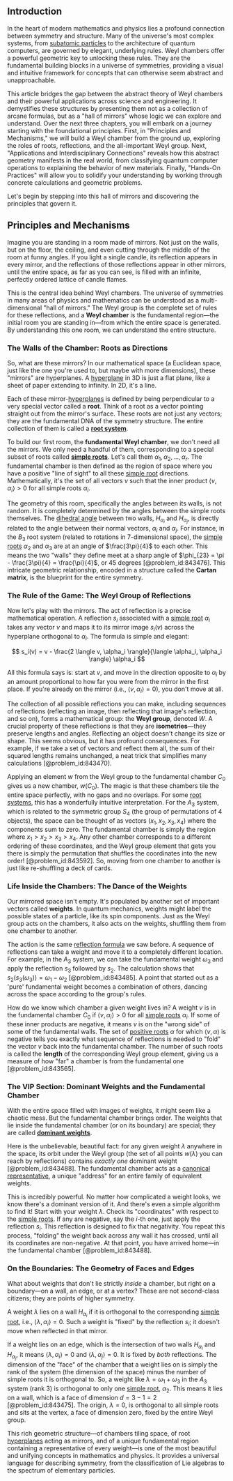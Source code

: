 ## Introduction
In the heart of modern mathematics and physics lies a profound connection between symmetry and structure. Many of the universe's most complex systems, from [subatomic particles](@article_id:141998) to the architecture of quantum computers, are governed by elegant, underlying rules. Weyl chambers offer a powerful geometric key to unlocking these rules. They are the fundamental building blocks in a universe of symmetries, providing a visual and intuitive framework for concepts that can otherwise seem abstract and unapproachable.

This article bridges the gap between the abstract theory of Weyl chambers and their powerful applications across science and engineering. It demystifies these structures by presenting them not as a collection of arcane formulas, but as a "hall of mirrors" whose logic we can explore and understand. Over the next three chapters, you will embark on a journey starting with the foundational principles. First, in "Principles and Mechanisms," we will build a Weyl chamber from the ground up, exploring the roles of roots, reflections, and the all-important Weyl group. Next, "Applications and Interdisciplinary Connections" reveals how this abstract geometry manifests in the real world, from classifying quantum computer operations to explaining the behavior of new materials. Finally, "Hands-On Practices" will allow you to solidify your understanding by working through concrete calculations and geometric problems.

Let's begin by stepping into this hall of mirrors and discovering the principles that govern it.

## Principles and Mechanisms

Imagine you are standing in a room made of mirrors. Not just on the walls, but on the floor, the ceiling, and even cutting through the middle of the room at funny angles. If you light a single candle, its reflection appears in every mirror, and the reflections of those reflections appear in other mirrors, until the entire space, as far as you can see, is filled with an infinite, perfectly ordered lattice of candle flames.

This is the central idea behind Weyl chambers. The universe of symmetries in many areas of physics and mathematics can be understood as a multi-dimensional "hall of mirrors." The Weyl group is the complete set of rules for these reflections, and a **Weyl chamber** is the fundamental region—the initial room you are standing in—from which the entire space is generated. By understanding this one room, we can understand the entire structure.

### The Walls of the Chamber: Roots as Directions

So, what are these mirrors? In our mathematical space (a Euclidean space, just like the one you're used to, but maybe with more dimensions), these "mirrors" are hyperplanes. A [hyperplane](@article_id:636443) in 3D is just a flat plane, like a sheet of paper extending to infinity. In 2D, it's a line.

Each of these mirror-[hyperplanes](@article_id:267550) is defined by being perpendicular to a very special vector called a **root**. Think of a root as a vector pointing straight out from the mirror's surface. These roots are not just any vectors; they are the fundamental DNA of the symmetry structure. The entire collection of them is called a **[root system](@article_id:201668)**.

To build our first room, the **fundamental Weyl chamber**, we don't need all the mirrors. We only need a handful of them, corresponding to a special subset of roots called **[simple roots](@article_id:196921)**. Let's call them $\alpha_1, \alpha_2, \dots, \alpha_r$. The fundamental chamber is then defined as the region of space where you have a positive "line of sight" to all these [simple root](@article_id:634928) directions. Mathematically, it's the set of all vectors $v$ such that the inner product $\langle v, \alpha_i \rangle > 0$ for all simple roots $\alpha_i$.

The geometry of this room, specifically the angles between its walls, is not random. It is completely determined by the angles between the simple roots themselves. The [dihedral angle](@article_id:175895) between two walls, $H_{\alpha_i}$ and $H_{\alpha_j}$, is directly related to the angle between their normal vectors, $\alpha_i$ and $\alpha_j$. For instance, in the $B_3$ root system (related to rotations in 7-dimensional space), the [simple roots](@article_id:196921) $\alpha_2$ and $\alpha_3$ are at an angle of $\frac{3\pi}{4}$ to each other. This means the two "walls" they define meet at a sharp angle of $\phi_{23} = \pi - \frac{3\pi}{4} = \frac{\pi}{4}$, or 45 degrees [@problem_id:843476]. This intricate geometric relationship, encoded in a structure called the **Cartan matrix**, is the blueprint for the entire symmetry.

### The Rule of the Game: The Weyl Group of Reflections

Now let's play with the mirrors. The act of reflection is a precise mathematical operation. A reflection $s_i$ associated with a [simple root](@article_id:634928) $\alpha_i$ takes any vector $v$ and maps it to its mirror image $s_i(v)$ across the hyperplane orthogonal to $\alpha_i$. The formula is simple and elegant:

$$
s_i(v) = v - \frac{2 \langle v, \alpha_i \rangle}{\langle \alpha_i, \alpha_i \rangle} \alpha_i
$$

All this formula says is: start at $v$, and move in the direction opposite to $\alpha_i$ by an amount proportional to how far you were from the mirror in the first place. If you're already on the mirror (i.e., $\langle v, \alpha_i \rangle = 0$), you don't move at all.

The collection of all possible reflections you can make, including sequences of reflections (reflecting an image, then reflecting that image's reflection, and so on), forms a mathematical group: the **Weyl group**, denoted $W$. A crucial property of these reflections is that they are **isometries**—they preserve lengths and angles. Reflecting an object doesn't change its size or shape. This seems obvious, but it has profound consequences. For example, if we take a set of vectors and reflect them all, the sum of their squared lengths remains unchanged, a neat trick that simplifies many calculations [@problem_id:843470].

Applying an element $w$ from the Weyl group to the fundamental chamber $C_0$ gives us a new chamber, $w(C_0)$. The magic is that these chambers tile the entire space perfectly, with no gaps and no overlaps. For some [root systems](@article_id:198476), this has a wonderfully intuitive interpretation. For the $A_3$ system, which is related to the symmetric group $S_4$ (the group of permutations of 4 objects), the space can be thought of as vectors $(x_1, x_2, x_3, x_4)$ where the components sum to zero. The fundamental chamber is simply the region where $x_1 > x_2 > x_3 > x_4$. Any other chamber corresponds to a different ordering of these coordinates, and the Weyl group element that gets you there is simply the permutation that shuffles the coordinates into the new order! [@problem_id:843592]. So, moving from one chamber to another is just like re-shuffling a deck of cards.

### Life Inside the Chambers: The Dance of the Weights

Our mirrored space isn't empty. It's populated by another set of important vectors called **weights**. In quantum mechanics, weights might label the possible states of a particle, like its spin components. Just as the Weyl group acts on the chambers, it also acts on the weights, shuffling them from one chamber to another.

The action is the same [reflection formula](@article_id:198347) we saw before. A sequence of reflections can take a weight and move it to a completely different location. For example, in the $A_3$ system, we can take the fundamental weight $\omega_3$ and apply the reflection $s_3$ followed by $s_2$. The calculation shows that $s_2(s_3(\omega_3)) = \omega_1 - \omega_2$ [@problem_id:843485]. A point that started out as a 'pure' fundamental weight becomes a combination of others, dancing across the space according to the group's rules.

How do we know which chamber a given weight lives in? A weight $v$ is in the fundamental chamber $C_0$ if $\langle v, \alpha_i \rangle > 0$ for all [simple roots](@article_id:196921) $\alpha_i$. If some of these inner products are negative, it means $v$ is on the "wrong side" of some of the fundamental walls. The set of [positive roots](@article_id:198770) $\alpha$ for which $\langle v, \alpha \rangle$ is negative tells you exactly what sequence of reflections is needed to "fold" the vector $v$ back into the fundamental chamber. The number of such roots is called the **length** of the corresponding Weyl group element, giving us a measure of how "far" a chamber is from the fundamental one [@problem_id:843565].

### The VIP Section: Dominant Weights and the Fundamental Chamber

With the entire space filled with images of weights, it might seem like a chaotic mess. But the fundamental chamber brings order. The weights that lie inside the fundamental chamber (or on its boundary) are special; they are called **[dominant weights](@article_id:194610)**.

Here is the unbelievable, beautiful fact: for any given weight $\lambda$ anywhere in the space, its orbit under the Weyl group (the set of all points $w(\lambda)$ you can reach by reflections) contains *exactly one* dominant weight [@problem_id:843488]. The fundamental chamber acts as a [canonical representative](@article_id:197361), a unique "address" for an entire family of equivalent weights.

This is incredibly powerful. No matter how complicated a weight looks, we know there's a dominant version of it. And there's even a simple algorithm to find it! Start with your weight $\lambda$. Check its "coordinates" with respect to the [simple roots](@article_id:196921). If any are negative, say the $i$-th one, just apply the reflection $s_i$. This reflection is designed to fix that negativity. You repeat this process, "folding" the weight back across any wall it has crossed, until all its coordinates are non-negative. At that point, you have arrived home—in the fundamental chamber [@problem_id:843488].

### On the Boundaries: The Geometry of Faces and Edges

What about weights that don't lie strictly *inside* a chamber, but right on a boundary—on a wall, an edge, or at a vertex? These are not second-class citizens; they are points of higher symmetry.

A weight $\lambda$ lies on a wall $H_{\alpha_i}$ if it is orthogonal to the corresponding [simple root](@article_id:634928), i.e., $\langle \lambda, \alpha_i \rangle = 0$. Such a weight is "fixed" by the reflection $s_i$; it doesn't move when reflected in that mirror.

If a weight lies on an edge, which is the intersection of two walls $H_{\alpha_i}$ and $H_{\alpha_j}$, it means $\langle \lambda, \alpha_i \rangle = 0$ and $\langle \lambda, \alpha_j \rangle = 0$. It is fixed by *both* reflections. The dimension of the "face" of the chamber that a weight lies on is simply the rank of the system (the dimension of the space) minus the number of simple roots it is orthogonal to. So, a weight like $\lambda = \omega_1 + \omega_3$ in the $A_3$ system (rank 3) is orthogonal to only one [simple root](@article_id:634928), $\alpha_2$. This means it lies on a wall, which is a face of dimension $d = 3-1=2$ [@problem_id:843475]. The origin, $\lambda=0$, is orthogonal to all simple roots and sits at the vertex, a face of dimension zero, fixed by the entire Weyl group.

This rich geometric structure—of chambers tiling space, of root [hyperplanes](@article_id:267550) acting as mirrors, and of a unique fundamental region containing a representative of every weight—is one of the most beautiful and unifying concepts in mathematics and physics. It provides a universal language for describing symmetry, from the classification of Lie algebras to the spectrum of elementary particles.